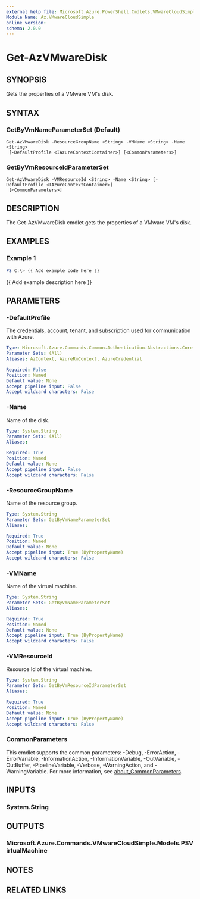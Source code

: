 ```yaml
---
external help file: Microsoft.Azure.PowerShell.Cmdlets.VMwareCloudSimple.dll-Help.xml
Module Name: Az.VMwareCloudSimple
online version:
schema: 2.0.0
---
```


# Get-AzVMwareDisk

## SYNOPSIS
Gets the properties of a VMware VM's disk.

## SYNTAX

### GetByVmNameParameterSet (Default)
```
Get-AzVMwareDisk -ResourceGroupName <String> -VMName <String> -Name <String>
 [-DefaultProfile <IAzureContextContainer>] [<CommonParameters>]
```

### GetByVmResourceIdParameterSet
```
Get-AzVMwareDisk -VMResourceId <String> -Name <String> [-DefaultProfile <IAzureContextContainer>]
 [<CommonParameters>]
```

## DESCRIPTION
The Get-AzVMwareDisk cmdlet gets the properties of a VMware VM's disk.

## EXAMPLES

### Example 1
```powershell
PS C:\> {{ Add example code here }}
```

{{ Add example description here }}

## PARAMETERS

### -DefaultProfile
The credentials, account, tenant, and subscription used for communication with Azure.

```yaml
Type: Microsoft.Azure.Commands.Common.Authentication.Abstractions.Core.IAzureContextContainer
Parameter Sets: (All)
Aliases: AzContext, AzureRmContext, AzureCredential

Required: False
Position: Named
Default value: None
Accept pipeline input: False
Accept wildcard characters: False
```

### -Name
Name of the disk.

```yaml
Type: System.String
Parameter Sets: (All)
Aliases:

Required: True
Position: Named
Default value: None
Accept pipeline input: False
Accept wildcard characters: False
```

### -ResourceGroupName
Name of the resource group.

```yaml
Type: System.String
Parameter Sets: GetByVmNameParameterSet
Aliases:

Required: True
Position: Named
Default value: None
Accept pipeline input: True (ByPropertyName)
Accept wildcard characters: False
```

### -VMName
Name of the virtual machine.

```yaml
Type: System.String
Parameter Sets: GetByVmNameParameterSet
Aliases:

Required: True
Position: Named
Default value: None
Accept pipeline input: True (ByPropertyName)
Accept wildcard characters: False
```

### -VMResourceId
Resource Id of the virtual machine.

```yaml
Type: System.String
Parameter Sets: GetByVmResourceIdParameterSet
Aliases:

Required: True
Position: Named
Default value: None
Accept pipeline input: True (ByPropertyName)
Accept wildcard characters: False
```

### CommonParameters
This cmdlet supports the common parameters: -Debug, -ErrorAction, -ErrorVariable, -InformationAction, -InformationVariable, -OutVariable, -OutBuffer, -PipelineVariable, -Verbose, -WarningAction, and -WarningVariable. For more information, see [about_CommonParameters](http://go.microsoft.com/fwlink/?LinkID=113216).

## INPUTS

### System.String

## OUTPUTS

### Microsoft.Azure.Commands.VMwareCloudSimple.Models.PSVirtualMachine

## NOTES

## RELATED LINKS
